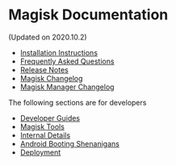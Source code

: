 # Magisk Documentation
(Updated on 2020.10.2)

- [Installation Instructions](install.md)
- [Frequently Asked Questions](faq.md)
- [Release Notes](releases/index.md)
- [Magisk Changelog](changes.md)
- [Magisk Manager Changelog](app_changes.md)

The following sections are for developers

- [Developer Guides](guides.md)
- [Magisk Tools](tools.md)
- [Internal Details](details.md)
- [Android Booting Shenanigans](boot.md)
- [Deployment](deploy.md)
